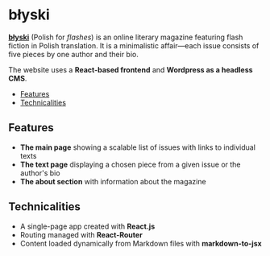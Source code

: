 # błyski

[**błyski**](https://blyski.org) (Polish for *flashes*) is an online literary magazine featuring flash fiction in Polish translation. It is a minimalistic affair—each issue consists of five pieces by one author and their bio. 

The website uses a **React-based frontend** and **Wordpress as a headless CMS**.

  - [Features](#features)
  - [Technicalities](#technicalities)

## Features

* **The main page** showing a scalable list of issues with links to individual texts
* **The text page** displaying a chosen piece from a given issue or the author's bio
* **The about section** with information about the magazine

## Technicalities

* A single-page app created with **React.js**
* Routing managed with **React-Router**
* Content loaded dynamically from Markdown files with **markdown-to-jsx**
